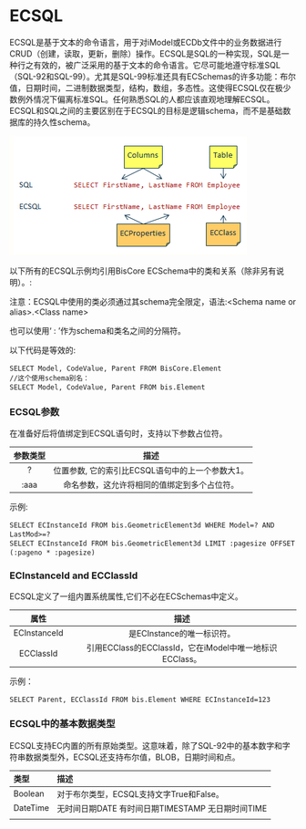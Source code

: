 # ECSQL

ECSQL是基于文本的命令语言，用于对iModel或ECDb文件中的业务数据进行CRUD（创建，读取，更新，删除）操作。ECSQL是SQL的一种实现，SQL是一种行之有效的，被广泛采用的基于文本的命令语言。它尽可能地遵守标准SQL（SQL-92和SQL-99）。尤其是SQL-99标准还具有ECSchemas的许多功能：布尔值，日期时间，二进制数据类型，结构，数组，多态性。这使得ECSQL仅在极少数例外情况下偏离标准SQL。任何熟悉SQL的人都应该直观地理解ECSQL。ECSQL和SQL之间的主要区别在于ECSQL的目标是逻辑schema，而不是基础数据库的持久性schema。

![](/assets/CSQL.png)

以下所有的ECSQL示例均引用BisCore ECSchema中的类和关系（除非另有说明）。:

注意：ECSQL中使用的类必须通过其schema完全限定，语法:&lt;Schema name or alias&gt;.&lt;Class name&gt;

也可以使用‘ : ’作为schema和类名之间的分隔符。

以下代码是等效的:

```
SELECT Model, CodeValue, Parent FROM BisCore.Element
//这个使用schema别名：
SELECT Model, CodeValue, Parent FROM bis.Element
```

### ECSQL参数

在准备好后将值绑定到ECSQL语句时，支持以下参数占位符。

| 参数类型 | 描述 |
| :---: | :---: |
| ? | 位置参数, 它的索引比ECSQL语句中的上一个参数大1。 |
| :aaa | 命名参数，这允许将相同的值绑定到多个占位符。 |

示例:

```
SELECT ECInstanceId FROM bis.GeometricElement3d WHERE Model=? AND LastMod>=?
SELECT ECInstanceId FROM bis.GeometricElement3d LIMIT :pagesize OFFSET (:pageno * :pagesize)
```

### ECInstanceId and ECClassId

ECSQL定义了一组内置系统属性,它们不必在ECSchemas中定义。

| 属性 | 描述 |
| :---: | :---: |
| ECInstanceId | 是ECInstance的唯一标识符。 |
| ECClassId | 引用ECClass的ECClassId，它在iModel中唯一地标识ECClass。 |

示例：

```
SELECT Parent, ECClassId FROM bis.Element WHERE ECInstanceId=123
```

### ECSQL中的基本数据类型

ECSQL支持EC内置的所有原始类型。这意味着，除了SQL-92中的基本数字和字符串数据类型外，ECSQL还支持布尔值，BLOB，日期时间和点。

| 类型 | 描述 |
| :--- | :--- |
| Boolean | 对于布尔类型，ECSQL支持文字True和False。 |
| DateTime | 无时间日期DATE 有时间日期TIMESTAMP 无日期时间TIME |
|  |  |




